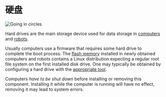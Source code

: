 # 硬盘
![Going in circles](item:oc2:hard_drive_large)

Hard drives are the main storage device used for data storage in [computers](../block/computer.md) and [robots](robot.md).

Usually computers use a firmware that requires some hard drive to complete the boot process. The [flash memory](flash_memory.md) installed in newly obtained computers and robots contains a Linux distribution expecting a regular root file system on the first installed disk drive. One may typically be obtained by configuring a hard drive with the [appropriate tool](wrench.md).

Computers *have to be shut down* before installing or removing this component. Installing it while the computer is running will have no effect, removing it may lead to system errors.
